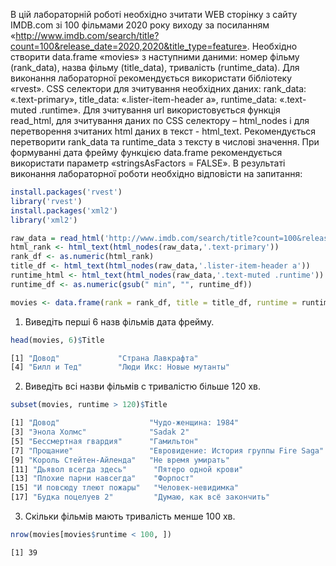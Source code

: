 В цій лабораторній роботі необхідно зчитати WEB сторінку з сайту IMDB.com зі 100 фільмами 2020 року виходу за посиланням «http://www.imdb.com/search/title?count=100&release_date=2020,2020&title_type=feature».  Необхідно створити data.frame «movies» з наступними даними: номер фільму (rank_data), назва фільму (title_data), тривалість (runtime_data). Для виконання лабораторної рекомендується використати бібліотеку «rvest». CSS селектори для зчитування необхідних даних: rank_data: «.text-primary», title_data: «.lister-item-header a», runtime_data: «.text-muted .runtime». Для зчитування url використовується функція read_html, для зчитування даних по CSS селектору – html_nodes і для перетворення зчитаних html даних в текст - html_text. Рекомендується перетворити rank_data та runtime_data з тексту в числові значення. При формуванні дата фрейму функцією data.frame рекомендується використати параметр «stringsAsFactors = FALSE».
В результаті виконання лабораторної роботи необхідно відповісти на запитання:


```r
install.packages('rvest')
library('rvest')
install.packages('xml2')
library('xml2')

raw_data = read_html('http://www.imdb.com/search/title?count=100&release_date=2017,2017&title_type=feature')
html_rank <- html_text(html_nodes(raw_data,'.text-primary'))
rank_df <- as.numeric(html_rank)
title_df <- html_text(html_nodes(raw_data,'.lister-item-header a'))
runtime_html <- html_text(html_nodes(raw_data,'.text-muted .runtime'))
runtime_df <- as.numeric(gsub(" min", "", runtime_df))

movies <- data.frame(rank = rank_df, title = title_df, runtime = runtime_df, stringsAsFactors = FALSE)
```

1. Виведіть перші 6 назв фільмів дата фрейму.
  ```R
  head(movies, 6)$Title
  ```
  ```cmd
  [1] "Довод"             "Страна Лавкрафта"                               "Чудо-женщина: 1984"            
  [4] "Билл и Тед"        "Люди Икс: Новые мутанты"                       "Проект Power"           
  ```
2. Виведіть всі назви фільмів с тривалістю більше 120 хв.
  ```R
  subset(movies, runtime > 120)$Title
  ```

  ```cmd
 [1] "Довод"                    "Чудо-женщина: 1984"                               
 [3] "Энола Холмс"              "Sadak 2"                  
 [5] "Бессмертная гвардия"      "Гамильтон"                                    
 [7] "Прощание"                 "Евровидение: История группы Fire Saga"         
 [9] "Король Стейтен-Айленда"   "Не время умирать"                    
[11] "Дьявол всегда здесь"      "Пятеро одной крови"                              
[13] "Плохие парни навсегда"    "Форпост"            
[15] "И повсюду тлеют пожары"   "Человек-невидимка"                          
[17] "Будка поцелуев 2"         "Думаю, как всё закончить"                           
  ```
3. Скільки фільмів мають тривалість менше 100 хв.
  ```R
  nrow(movies[movies$runtime < 100, ])
  ```

  ```cmd
  [1] 39
  ```
